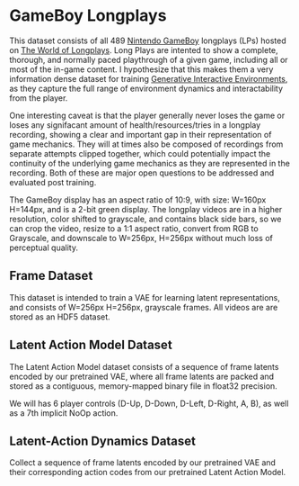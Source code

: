 # GameBoy Longplays
This dataset consists of all 489 [Nintendo GameBoy](https://en.wikipedia.org/wiki/Game_Boy) longplays (LPs) hosted on
[The World of Longplays](https://longplays.org/infusions/longplays/longplays.php?cat_id=30). Long Plays are intented to show a complete, 
thorough, and normally paced playthrough of a given game, including all or most of the in-game content. I hypothesize that this makes them a 
very information dense dataset for training [Generative Interactive Environments](https://arxiv.org/abs/2402.15391), as they capture the full 
range of environment dynamics and interactability from the player. 

One interesting caveat is that the player generally never loses the game or loses any signifacant amount of health/resources/tries in a 
longplay recording, showing a clear and important gap in their representation of game mechanics. They will at times also be composed of 
recordings from separate attempts clipped together, which could potentially impact the continuity of the underlying game mechanics as they are 
represented in the recording. Both of these are major open questions to be addressed and evaluated post training.

The GameBoy display has an aspect ratio of 10:9, with size: W=160px H=144px, and is a 2-bit green display. The longplay videos
are in a higher resolution, color shifted to grayscale, and contains black side bars, so we can crop the video, resize to a 1:1 aspect ratio, 
convert from RGB to Grayscale, and downscale to W=256px, H=256px without much loss of perceptual quality.

## Frame Dataset
This dataset is intended to train a VAE for learning latent representations, and consists of W=256px H=256px, grayscale frames. All videos are 
are stored as an HDF5 dataset.

## Latent Action Model Dataset
The Latent Action Model dataset consists of a sequence of frame latents encoded by our pretrained VAE, where all frame latents are packed and stored as a contiguous, memory-mapped binary file in float32 precision.

We will  has 6 player controls (D-Up, D-Down, D-Left, D-Right, A, B), as well as a 7th implicit NoOp action. 

## Latent-Action Dynamics Dataset
Collect a sequence of frame latents encoded by our pretrained VAE and their corresponding action codes from our pretrained Latent Action Model.
